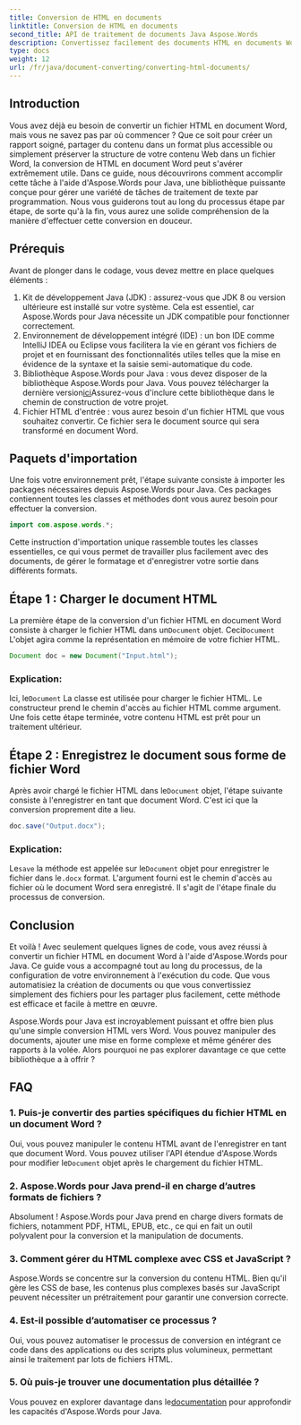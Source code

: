 ```yaml
---
title: Conversion de HTML en documents
linktitle: Conversion de HTML en documents
second_title: API de traitement de documents Java Aspose.Words
description: Convertissez facilement des documents HTML en documents Word avec Aspose.Words pour Java. Découvrez comment effectuer cette conversion en quelques étapes seulement grâce à notre guide complet.
type: docs
weight: 12
url: /fr/java/document-converting/converting-html-documents/
---
```


## Introduction

Vous avez déjà eu besoin de convertir un fichier HTML en document Word, mais vous ne savez pas par où commencer ? Que ce soit pour créer un rapport soigné, partager du contenu dans un format plus accessible ou simplement préserver la structure de votre contenu Web dans un fichier Word, la conversion de HTML en document Word peut s'avérer extrêmement utile. Dans ce guide, nous découvrirons comment accomplir cette tâche à l'aide d'Aspose.Words pour Java, une bibliothèque puissante conçue pour gérer une variété de tâches de traitement de texte par programmation. Nous vous guiderons tout au long du processus étape par étape, de sorte qu'à la fin, vous aurez une solide compréhension de la manière d'effectuer cette conversion en douceur.

## Prérequis

Avant de plonger dans le codage, vous devez mettre en place quelques éléments :

1. Kit de développement Java (JDK) : assurez-vous que JDK 8 ou version ultérieure est installé sur votre système. Cela est essentiel, car Aspose.Words pour Java nécessite un JDK compatible pour fonctionner correctement.
2. Environnement de développement intégré (IDE) : un bon IDE comme IntelliJ IDEA ou Eclipse vous facilitera la vie en gérant vos fichiers de projet et en fournissant des fonctionnalités utiles telles que la mise en évidence de la syntaxe et la saisie semi-automatique du code.
3.  Bibliothèque Aspose.Words pour Java : vous devez disposer de la bibliothèque Aspose.Words pour Java. Vous pouvez télécharger la dernière version[ici](https://releases.aspose.com/words/java/)Assurez-vous d'inclure cette bibliothèque dans le chemin de construction de votre projet.
4. Fichier HTML d'entrée : vous aurez besoin d'un fichier HTML que vous souhaitez convertir. Ce fichier sera le document source qui sera transformé en document Word.

## Paquets d'importation

Une fois votre environnement prêt, l'étape suivante consiste à importer les packages nécessaires depuis Aspose.Words pour Java. Ces packages contiennent toutes les classes et méthodes dont vous aurez besoin pour effectuer la conversion.

```java
import com.aspose.words.*;
```

Cette instruction d'importation unique rassemble toutes les classes essentielles, ce qui vous permet de travailler plus facilement avec des documents, de gérer le formatage et d'enregistrer votre sortie dans différents formats.

## Étape 1 : Charger le document HTML

La première étape de la conversion d'un fichier HTML en document Word consiste à charger le fichier HTML dans un`Document` objet. Ceci`Document` L'objet agira comme la représentation en mémoire de votre fichier HTML.

```java
Document doc = new Document("Input.html");
```

### Explication:

 Ici, le`Document` La classe est utilisée pour charger le fichier HTML. Le constructeur prend le chemin d'accès au fichier HTML comme argument. Une fois cette étape terminée, votre contenu HTML est prêt pour un traitement ultérieur.

## Étape 2 : Enregistrez le document sous forme de fichier Word

 Après avoir chargé le fichier HTML dans le`Document` objet, l'étape suivante consiste à l'enregistrer en tant que document Word. C'est ici que la conversion proprement dite a lieu.

```java
doc.save("Output.docx");
```

### Explication:

Le`save` la méthode est appelée sur le`Document` objet pour enregistrer le fichier dans le`.docx` format. L'argument fourni est le chemin d'accès au fichier où le document Word sera enregistré. Il s'agit de l'étape finale du processus de conversion.

## Conclusion

Et voilà ! Avec seulement quelques lignes de code, vous avez réussi à convertir un fichier HTML en document Word à l'aide d'Aspose.Words pour Java. Ce guide vous a accompagné tout au long du processus, de la configuration de votre environnement à l'exécution du code. Que vous automatisiez la création de documents ou que vous convertissiez simplement des fichiers pour les partager plus facilement, cette méthode est efficace et facile à mettre en œuvre.

Aspose.Words pour Java est incroyablement puissant et offre bien plus qu'une simple conversion HTML vers Word. Vous pouvez manipuler des documents, ajouter une mise en forme complexe et même générer des rapports à la volée. Alors pourquoi ne pas explorer davantage ce que cette bibliothèque a à offrir ?

## FAQ

### 1. Puis-je convertir des parties spécifiques du fichier HTML en un document Word ?

 Oui, vous pouvez manipuler le contenu HTML avant de l'enregistrer en tant que document Word. Vous pouvez utiliser l'API étendue d'Aspose.Words pour modifier le`Document` objet après le chargement du fichier HTML.

### 2. Aspose.Words pour Java prend-il en charge d’autres formats de fichiers ?

Absolument ! Aspose.Words pour Java prend en charge divers formats de fichiers, notamment PDF, HTML, EPUB, etc., ce qui en fait un outil polyvalent pour la conversion et la manipulation de documents.

### 3. Comment gérer du HTML complexe avec CSS et JavaScript ?

Aspose.Words se concentre sur la conversion du contenu HTML. Bien qu'il gère les CSS de base, les contenus plus complexes basés sur JavaScript peuvent nécessiter un prétraitement pour garantir une conversion correcte.

### 4. Est-il possible d’automatiser ce processus ?

Oui, vous pouvez automatiser le processus de conversion en intégrant ce code dans des applications ou des scripts plus volumineux, permettant ainsi le traitement par lots de fichiers HTML.

### 5. Où puis-je trouver une documentation plus détaillée ?

 Vous pouvez en explorer davantage dans le[documentation](https://reference.aspose.com/words/java/) pour approfondir les capacités d'Aspose.Words pour Java.